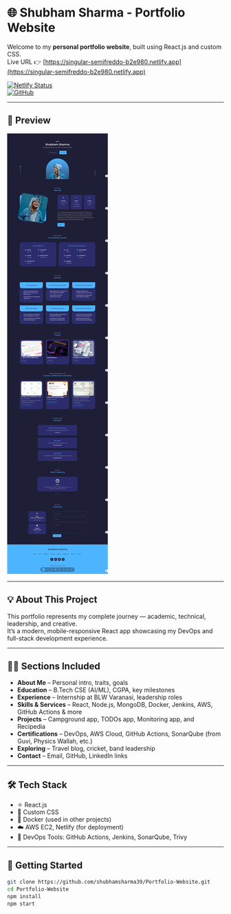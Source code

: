 # 🌐 Shubham Sharma - Portfolio Website

Welcome to my **personal portfolio website**, built using React.js and custom CSS.  
Live URL 👉 [https://singular-semifreddo-b2e980.netlify.app](https://singular-semifreddo-b2e980.netlify.app)

[![Netlify Status](https://api.netlify.com/api/v1/badges/9b4909ef-905e-4bc5-b5d7-1234567890de/deploy-status)](https://app.netlify.com/sites/singular-semifreddo-b2e980/deploys)  
[![GitHub](https://img.shields.io/badge/GitHub-shubhamsharma39-181717?style=flat&logo=github)](https://github.com/shubhamsharma39)

---

## 📸 Preview

![Portfolio Preview](https://github.com/shubhamsharma39/portfolio-website/blob/main/src/portfolio-preview.png?raw=true)

---

## 💡 About This Project

This portfolio represents my complete journey — academic, technical, leadership, and creative.  
It’s a modern, mobile-responsive React app showcasing my DevOps and full-stack development experience.

---

## 🧑‍💻 Sections Included

- **About Me** – Personal intro, traits, goals
- **Education** – B.Tech CSE (AI/ML), CGPA, key milestones
- **Experience** – Internship at BLW Varanasi, leadership roles
- **Skills & Services** – React, Node.js, MongoDB, Docker, Jenkins, AWS, GitHub Actions & more
- **Projects** – Campground app, TODOs app, Monitoring app, and Recipedia
- **Certifications** – DevOps, AWS Cloud, GitHub Actions, SonarQube (from Guvi, Physics Wallah, etc.)
- **Exploring** – Travel blog, cricket, band leadership
- **Contact** – Email, GitHub, LinkedIn links

---

## 🛠️ Tech Stack

- ⚛️ React.js
- 🎨 Custom CSS
- 🐳 Docker (used in other projects)
- ☁️ AWS EC2, Netlify (for deployment)
- 🔧 DevOps Tools: GitHub Actions, Jenkins, SonarQube, Trivy

---

## 🚀 Getting Started

```bash
git clone https://github.com/shubhamsharma39/Portfolio-Website.git
cd Portfolio-Website
npm install
npm start
